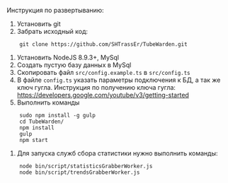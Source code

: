 Инструкция по развертыванию:

1. Установить git
1. Забрать исходный код:
```
    git clone https://github.com/SHTrassEr/TubeWarden.git
```
1. Установить NodeJS 8.9.3+,  MySql
1. Создать пустую базу данных в MySql
1. Скопировать файл `src/config.example.ts` в `src/config.ts`
1. В файле `config.ts` указать параметры подключения к БД, а так же ключ гугла. Инструкция по получению ключа гугла: https://developers.google.com/youtube/v3/getting-started  
1. Выполнить команды
```
    sudo npm install -g gulp
    cd TubeWarden/
    npm install
    gulp
    npm start
```
1. Для запуска служб сбора статистики нужно выполнить команды:
```
    node bin/script/statisticsGrabberWorker.js
    node bin/script/trendsGrabberWorker.js
```
    
    